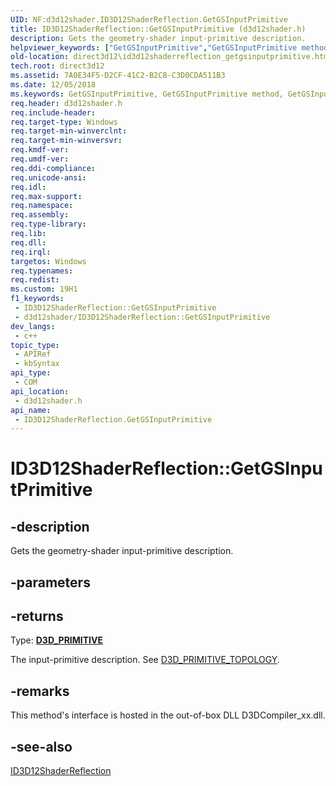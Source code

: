 ```yaml
---
UID: NF:d3d12shader.ID3D12ShaderReflection.GetGSInputPrimitive
title: ID3D12ShaderReflection::GetGSInputPrimitive (d3d12shader.h)
description: Gets the geometry-shader input-primitive description.
helpviewer_keywords: ["GetGSInputPrimitive","GetGSInputPrimitive method","GetGSInputPrimitive method","ID3D12ShaderReflection interface","ID3D12ShaderReflection interface","GetGSInputPrimitive method","ID3D12ShaderReflection.GetGSInputPrimitive","ID3D12ShaderReflection::GetGSInputPrimitive","d3d12shader/ID3D12ShaderReflection::GetGSInputPrimitive","direct3d12.id3d12shaderreflection_getgsinputprimitive"]
old-location: direct3d12\id3d12shaderreflection_getgsinputprimitive.htm
tech.root: direct3d12
ms.assetid: 7A0E34F5-D2CF-41C2-B2CB-C3D0CDA511B3
ms.date: 12/05/2018
ms.keywords: GetGSInputPrimitive, GetGSInputPrimitive method, GetGSInputPrimitive method,ID3D12ShaderReflection interface, ID3D12ShaderReflection interface,GetGSInputPrimitive method, ID3D12ShaderReflection.GetGSInputPrimitive, ID3D12ShaderReflection::GetGSInputPrimitive, d3d12shader/ID3D12ShaderReflection::GetGSInputPrimitive, direct3d12.id3d12shaderreflection_getgsinputprimitive
req.header: d3d12shader.h
req.include-header: 
req.target-type: Windows
req.target-min-winverclnt: 
req.target-min-winversvr: 
req.kmdf-ver: 
req.umdf-ver: 
req.ddi-compliance: 
req.unicode-ansi: 
req.idl: 
req.max-support: 
req.namespace: 
req.assembly: 
req.type-library: 
req.lib: 
req.dll: 
req.irql: 
targetos: Windows
req.typenames: 
req.redist: 
ms.custom: 19H1
f1_keywords:
 - ID3D12ShaderReflection::GetGSInputPrimitive
 - d3d12shader/ID3D12ShaderReflection::GetGSInputPrimitive
dev_langs:
 - c++
topic_type:
 - APIRef
 - kbSyntax
api_type:
 - COM
api_location:
 - d3d12shader.h
api_name:
 - ID3D12ShaderReflection.GetGSInputPrimitive
---
```


# ID3D12ShaderReflection::GetGSInputPrimitive


## -description

Gets the geometry-shader input-primitive description.

## -parameters

## -returns

Type: <b><a href="/windows/desktop/api/d3dcommon/ne-d3dcommon-d3d_primitive">D3D_PRIMITIVE</a></b>

The input-primitive description.  See
            <a href="/windows/desktop/api/d3dcommon/ne-d3dcommon-d3d_primitive_topology">D3D_PRIMITIVE_TOPOLOGY</a>.

## -remarks

This method's interface is hosted in the out-of-box DLL D3DCompiler_xx.dll.

## -see-also

<a href="/windows/desktop/api/d3d12shader/nn-d3d12shader-id3d12shaderreflection">ID3D12ShaderReflection</a>